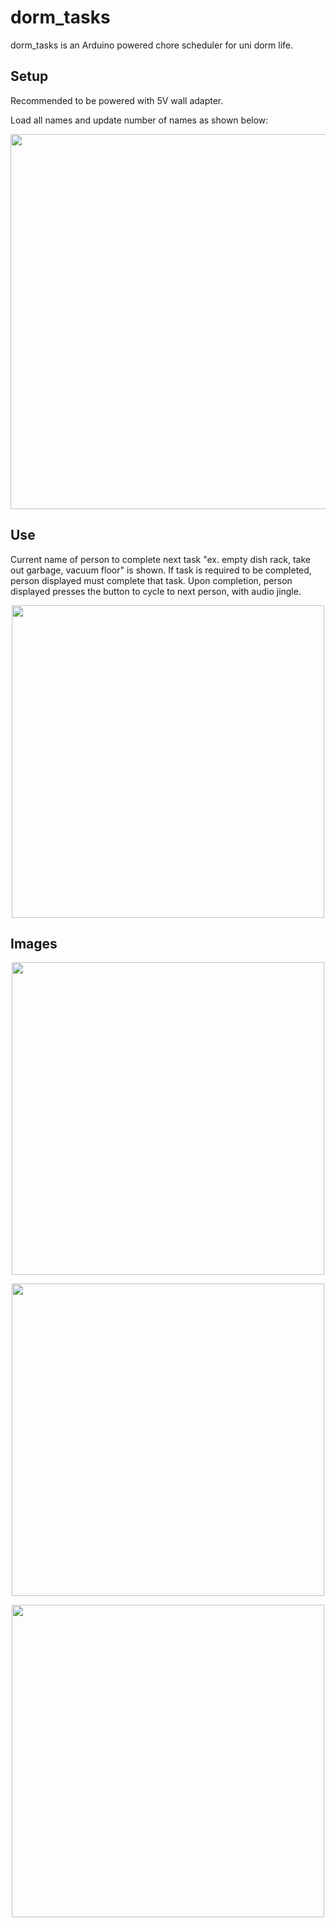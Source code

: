 # dorm_tasks
dorm_tasks is an Arduino powered chore scheduler for uni dorm life.

## Setup

Recommended to be powered with 5V wall adapter.

Load all names and update number of names as shown below:

<p align="left"> 
  <img src="https://i.imgur.com/shxBvqW.png" width="600">
</p>

## Use

Current name of person to complete next task "ex. empty dish rack, take out garbage, vacuum floor" is shown. If task is required to be completed, person displayed must complete that task. Upon completion, person displayed presses the button to cycle to next person, with audio jingle.

<p align="center"> 
  <img src="https://i.imgur.com/LPrVG5f.jpg" width="500">
</p>

## Images

<p align="center"> 
  <img src="https://i.imgur.com/0b0oYsu.jpg" width="500">
</p>

<p align="center"> 
  <img src="https://i.imgur.com/dBQ9i3q.jpg" width="500">
</p>

<p align="center"> 
  <img src="https://i.imgur.com/hyD7zQA.png" width="500">
</p>



